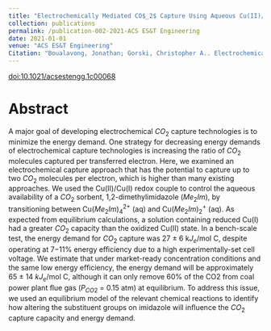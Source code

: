 ```yaml
---
title: "Electrochemically Mediated CO$_2$ Capture Using Aqueous Cu(II)/Cu(I) Imidazole Complexes"
collection: publications
permalink: /publication-002-2021-ACS ES&T Engineering
date: 2021-01-01
venue: "ACS ES&T Engineering"
Citation: "Boualavong, Jonathan; Gorski, Christopher A.. Electrochemically Mediated CO$_2$ Capture Using Aqueous Cu(II)/Cu(I) Imidazole Complexes. <i>ACS ES&T Engineering</i> vol. 1, 1084-1093. 2021"
---
```

[doi:10.1021/acsestengg.1c00068](https://pubs.acs.org/articlesonrequest/AOR-FQRBAK6KIB94CXP8KTUX)

# Abstract
A major goal of developing electrochemical $CO_{2}$ capture technologies is to minimize the energy demand. One strategy for decreasing energy demands of electrochemical capture technologies is increasing the ratio of $CO_{2}$ molecules captured per transferred electron. Here, we examined an electrochemical capture approach that has the potential to capture up to two $CO_{2}$ molecules per electron, which is higher than many existing approaches. We used the Cu(II)/Cu(I) redox couple to control the aqueous availability of a $CO_{2}$ sorbent, 1,2-dimethylimidazole ($Me_{2}Im$), by transitioning between Cu($Me_{2}Im)^{2+}_{4}$ (aq) and Cu($Me_{2}Im)^{+}_{2}$ (aq). As expected from equilibrium calculations, a solution containing reduced Cu(I) had a greater $CO_{2}$ capacity than the oxidized Cu(II) state. In a bench-scale test, the energy demand for $CO_{2}$ capture was 27 $\pm$ 6 k$J_{e}$/mol C, despite operating at 7−11% energy eﬃciency due to a high experimentally-set cell voltage. We estimate that under market-ready concentration conditions and the same low energy eﬃciency, the energy demand will be approximately 65 $\pm$ 14 $kJ_{e}$/mol C, although it can only remove 60% of the CO2 from coal power plant ﬂue gas ($P_{CO2}$ = 0.15 atm) at equilibrium. To address this issue, we used an equilibrium model of the relevant chemical reactions to identify how altering the substituent groups on imidazole will inﬂuence the $CO_{2}$ capture capacity and energy demand.

